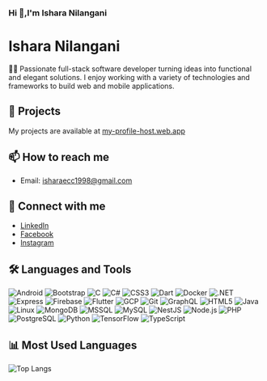 ###                                                                            Hi 👋,I'm Ishara Nilangani
# Ishara Nilangani

👨‍💻 Passionate full-stack software developer turning ideas into functional and elegant solutions. I enjoy working with a variety of technologies and frameworks to build web and mobile applications.

## 🌟 Projects
My projects are available at [my-profile-host.web.app](https://my-profile-host.web.app/)

## 📫 How to reach me
- Email: [isharaecc1998@gmail.com](mailto:isharaecc1998@gmail.com)

## 🔗 Connect with me
- [LinkedIn](https://www.linkedin.com/in/ishara-dabarera-476315246/)
- [Facebook](https://www.facebook.com/ishara.nilangani.92?mibextid=ZbWKwL)
- [Instagram](https://www.instagram.com/isharanilangani?igsh=MzNlNGNkZWQ4Mg==)

## 🛠 Languages and Tools
![Android](https://img.shields.io/badge/-Android-333333?style=flat&logo=android)
![Bootstrap](https://img.shields.io/badge/-Bootstrap-333333?style=flat&logo=bootstrap)
![C](https://img.shields.io/badge/-C-333333?style=flat&logo=c)
![C#](https://img.shields.io/badge/-C%23-333333?style=flat&logo=c-sharp)
![CSS3](https://img.shields.io/badge/-CSS3-333333?style=flat&logo=css3)
![Dart](https://img.shields.io/badge/-Dart-333333?style=flat&logo=dart)
![Docker](https://img.shields.io/badge/-Docker-333333?style=flat&logo=docker)
![.NET](https://img.shields.io/badge/-.NET-333333?style=flat&logo=dotnet)
![Express](https://img.shields.io/badge/-Express-333333?style=flat&logo=express)
![Firebase](https://img.shields.io/badge/-Firebase-333333?style=flat&logo=firebase)
![Flutter](https://img.shields.io/badge/-Flutter-333333?style=flat&logo=flutter)
![GCP](https://img.shields.io/badge/-Google%20Cloud-333333?style=flat&logo=google-cloud)
![Git](https://img.shields.io/badge/-Git-333333?style=flat&logo=git)
![GraphQL](https://img.shields.io/badge/-GraphQL-333333?style=flat&logo=graphql)
![HTML5](https://img.shields.io/badge/-HTML5-333333?style=flat&logo=html5)
![Java](https://img.shields.io/badge/-Java-333333?style=flat&logo=java)
![Linux](https://img.shields.io/badge/-Linux-333333?style=flat&logo=linux)
![MongoDB](https://img.shields.io/badge/-MongoDB-333333?style=flat&logo=mongodb)
![MSSQL](https://img.shields.io/badge/-MSSQL-333333?style=flat&logo=microsoft-sql-server)
![MySQL](https://img.shields.io/badge/-MySQL-333333?style=flat&logo=mysql)
![NestJS](https://img.shields.io/badge/-NestJS-333333?style=flat&logo=nestjs)
![Node.js](https://img.shields.io/badge/-Node.js-333333?style=flat&logo=node.js)
![PHP](https://img.shields.io/badge/-PHP-333333?style=flat&logo=php)
![PostgreSQL](https://img.shields.io/badge/-PostgreSQL-333333?style=flat&logo=postgresql)
![Python](https://img.shields.io/badge/-Python-333333?style=flat&logo=python)
![TensorFlow](https://img.shields.io/badge/-TensorFlow-333333?style=flat&logo=tensorflow)
![TypeScript](https://img.shields.io/badge/-TypeScript-333333?style=flat&logo=typescript)

## 📊 Most Used Languages
![Top Langs](https://github-readme-stats.vercel.app/api/top-langs/?username=isharanilangani&layout=compact)


<!--
**isharanilangani/isharanilangani** is a ✨ _special_ ✨ repository because its `README.md` (this file) appears on your GitHub profile.

Here are some ideas to get you started:

- 🔭 I’m currently working on ...
- 🌱 I’m currently learning ...
- 👯 I’m looking to collaborate on ...
- 🤔 I’m looking for help with ...
- 💬 Ask me about ...
- 📫 How to reach me: ...
- 😄 Pronouns: ...
- ⚡ Fun fact: ...
-->
